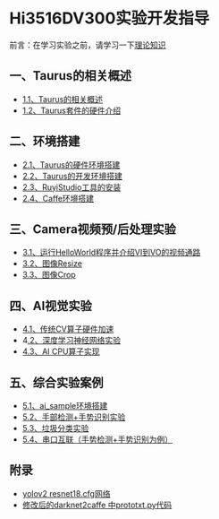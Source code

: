 # Hi3516DV300实验开发指导<a name="ZH-CN_TOPIC_0000001130176841"></a>
前言：在学习实验之前，请学习一下[理论知识](https://gitee.com/openharmony/device_soc_hisilicon/tree/master/hi3516dv300/sdk_linux/sample/doc)

## 一、Taurus的相关概述<a name="section11660541593"></a>

-    [1.1、Taurus的相关概述](doc/1.1Taurus%E7%9A%84%E7%9B%B8%E5%85%B3%E6%A6%82%E8%BF%B0.md)
-    [1.2、Taurus套件的硬件介绍](doc/1.2.Taurus%E7%9A%84%E5%BC%80%E5%8F%91%E5%A5%97%E4%BB%B6%E7%A1%AC%E4%BB%B6%E4%BB%8B%E7%BB%8D.md)
## 二、环境搭建<a name="section11660541593"></a>
-    [2.1、Taurus的硬件环境搭建](doc/2.1.Taurus%E7%9A%84%E7%A1%AC%E4%BB%B6%E7%8E%AF%E5%A2%83%E6%90%AD%E5%BB%BA.md)
-    [2.2、Taurus的开发环境搭建](doc/2.2.Taurus%E7%9A%84%E5%BC%80%E5%8F%91%E7%8E%AF%E5%A2%83%E6%90%AD%E5%BB%BA.md)
-    [2.3、RuyiStudio工具的安装](doc/2.3.RuyiStudio%E7%8E%AF%E5%A2%83%E6%90%AD%E5%BB%BA.md)
-    [2.4、Caffe环境搭建](doc/2.4.Caffe%E7%8E%AF%E5%A2%83%E6%90%AD%E5%BB%BA.md)

## 三、Camera视频预/后处理实验<a name="section11660541593"></a>
-    [3.1、运行HelloWorld程序并介绍VI到VO的视频通路](doc/3.1.%E8%BF%90%E8%A1%8CHelloWorld%E7%A8%8B%E5%BA%8F%E5%B9%B6%E4%BB%8B%E7%BB%8DVI%E5%88%B0VO%E7%9A%84%E8%A7%86%E9%A2%91%E9%80%9A%E8%B7%AF.md)
-    [3.2、图像Resize](doc/3.2.%E9%80%9A%E8%BF%87VPSS%E5%AE%9E%E7%8E%B0%E5%9B%BE%E5%83%8Fresize%E6%96%B9%E6%B3%95.md)
-    [3.3、图像Crop](doc/3.3.%E9%80%9A%E8%BF%87VPSS%E5%AE%9E%E7%8E%B0%E5%9B%BE%E5%83%8FCrop%E6%96%B9%E6%B3%95.md)

## 四、AI视觉实验<a name="section11660541593"></a>
-    [4.1、传统CV算子硬件加速](doc/4.1.%E4%BC%A0%E7%BB%9FCV%E7%AE%97%E5%AD%90%E7%A1%AC%E4%BB%B6%E5%8A%A0%E9%80%9F.md)
-    4[.2、深度学习神经网络实验](doc/4.2.%E6%B7%B1%E5%BA%A6%E5%AD%A6%E4%B9%A0%E7%A5%9E%E7%BB%8F%E7%BD%91%E7%BB%9C%E5%AE%9E%E9%AA%8C.md)
-    [4.3、AI CPU算子实现](doc/4.3.AI%20CPU%E7%AE%97%E5%AD%90%E5%AE%9E%E7%8E%B0.md)

## 五、综合实验案例

* [5.1、ai_sample环境搭建](ai_sample/README.md)
* [5.2、手部检测+手势识别实验](ai_sample/scenario/hand_classify/README.md)
* [5.3、垃圾分类实验](ai_sample/scenario/cnn_trash_classify/README.md)
* [5.4、串口互联（手势检测+手势识别为例）](ai_sample/interconnection_server/README.md)
## 附录<a name="section11660541593"></a>
-    [yolov2 resnet18.cfg网络](doc/6.1.yolov2%20resnet18.cfg%E7%BD%91%E7%BB%9C.md)
-    [修改后的darknet2caffe 中prototxt.py代码](doc/6.3.%E4%BF%AE%E6%94%B9%E5%90%8E%E7%9A%84darknet2caffe%20%E4%B8%ADprototxt.py%E4%BB%A3%E7%A0%81.md)



